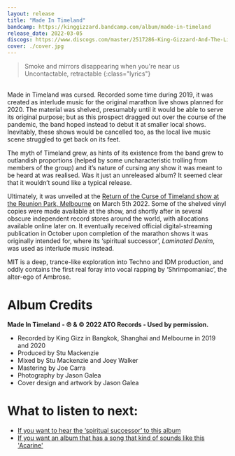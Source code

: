 ```yaml
---
layout: release
title: "Made In Timeland"
bandcamp: https://kinggizzard.bandcamp.com/album/made-in-timeland
release_date: 2022-03-05
discogs: https://www.discogs.com/master/2517286-King-Gizzard-And-The-Lizard-Wizard-Made-In-Timeland
cover: ./cover.jpg
---
```


> Smoke and mirrors disappearing when you're near us  
> Uncontactable, retractable
{:class="lyrics"}
<br>
Made in Timeland was cursed. Recorded some time during 2019, it was created as interlude music for the original marathon live shows planned for 2020. The material was shelved, presumably until it would be able to serve its original purpose; but as this prospect dragged out over the course of the pandemic, the band hoped instead to debut it at smaller local shows. Inevitably, these shows would be cancelled too, as the local live music scene struggled to get back on its feet.

The myth of Timeland grew, as hints of its existence from the band grew to outlandish proportions (helped by some uncharacteristic trolling from members of the group) and it’s nature of cursing any show it was meant to be heard at was realised. Was it just an unreleased album? It seemed clear that it wouldn’t sound like a typical release.

Ultimately, it was unveiled at the [Return of the Curse of Timeland show at the Reunion Park, Melbourne](https://kglw.net/setlists/2022/03/05/reunion-park-melbourne-city-centre-australia.html) on March 5th 2022. Some of the shelved vinyl copies were made available at the show, and shortly after in several obscure independent record stores around the world, with allocations available online later on. It eventually received official digital-streaming publication in October upon completion of the marathon shows it was originally intended for, where its ‘spiritual successor’, _Laminated Denim_, was used as interlude music instead.

MIT is a deep, trance-like exploration into Techno and IDM production, and oddly contains the first real foray into vocal rapping by ‘Shrimpomaniac’, the alter-ego of Ambrose.

# Album Credits

**Made In Timeland - ℗ & © 2022 ATO Records - Used by permission.**

* Recorded by King Gizz in Bangkok, Shanghai and Melbourne in 2019 and 2020
* Produced by Stu Mackenzie
* Mixed by Stu Mackenzie and Joey Walker
* Mastering by Joe Carra
* Photography by Jason Galea
* Cover design and artwork by Jason Galea

# What to listen to next:

*   [If you want to hear the ‘spiritual successor’ to this album](../laminated-denim)
*   [If you want an album that has a song that kind of sounds like this 'Acarine'](../fishing-for-fishies)

